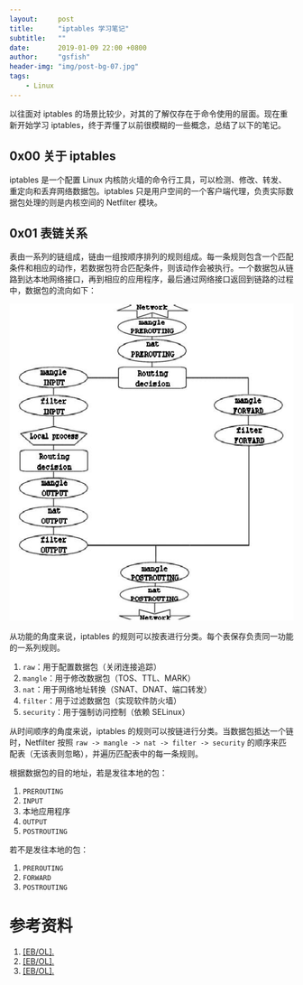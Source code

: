 ```yaml
---
layout:     post
title:      "iptables 学习笔记"
subtitle:   ""
date:       2019-01-09 22:00 +0800
author:     "gsfish"
header-img: "img/post-bg-07.jpg"
tags:
    - Linux
---
```



以往面对 iptables 的场景比较少，对其的了解仅存在于命令使用的层面。现在重新开始学习 iptables，终于弄懂了以前很模糊的一些概念，总结了以下的笔记。

## 0x00 关于 iptables

iptables 是一个配置 Linux 内核防火墙的命令行工具，可以检测、修改、转发、重定向和丢弃网络数据包。iptables 只是用户空间的一个客户端代理，负责实际数据包处理的则是内核空间的 Netfilter 模块。

## 0x01 表链关系

表由一系列的链组成，链由一组按顺序排列的规则组成。每一条规则包含一个匹配条件和相应的动作，若数据包符合匹配条件，则该动作会被执行。一个数据包从链路到达本地网络接口，再到相应的应用程序，最后通过网络接口返回到链路的过程中，数据包的流向如下：

![](/img/iptables-notes/tables_traverse.jpg)

从功能的角度来说，iptables 的规则可以按表进行分类。每个表保存负责同一功能的一系列规则。

1. `raw`：用于配置数据包（关闭连接追踪）
2. `mangle`：用于修改数据包（TOS、TTL、MARK）
3. `nat`：用于网络地址转换（SNAT、DNAT、端口转发）
4. `filter`：用于过滤数据包（实现软件防火墙）
5. `security`：用于强制访问控制（依赖 SELinux）

从时间顺序的角度来说，iptables 的规则可以按链进行分类。当数据包抵达一个链时，Netfilter 按照 `raw -> mangle -> nat -> filter -> security` 的顺序来匹配表（无该表则忽略），并遍历匹配表中的每一条规则。

根据数据包的目的地址，若是发往本地的包：

1. `PREROUTING`
2. `INPUT`
3. 本地应用程序
4. `OUTPUT`
5. `POSTROUTING`

若不是发往本地的包：

1. `PREROUTING`
2. `FORWARD`
3. `POSTROUTING`

# 参考资料

1. [[EB/OL]. ](https://www.frozentux.net/iptables-tutorial/cn/iptables-tutorial-cn-1.1.19.html)
2. [[EB/OL]. ](http://www.zsythink.net/archives/1199)
3. [[EB/OL]. ](https://wiki.archlinux.org/index.php/Iptables_(%E7%AE%80%E4%BD%93%E4%B8%AD%E6%96%87)#%E9%85%8D%E7%BD%AE%E6%96%87%E4%BB%B6)

